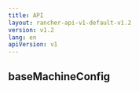 ```yaml
---
title: API
layout: rancher-api-v1-default-v1.2
version: v1.2
lang: en
apiVersion: v1
---
```


## baseMachineConfig



<br>
